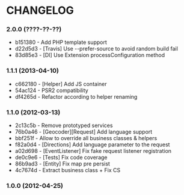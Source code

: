 # CHANGELOG

### 2.0.0 (????-??-??)

 * b151380 - Add PHP template support
 * d22d5d3 - [Travis] Use --prefer-source to avoid random build fail
 * 83d85e3 - [DI] Use Extension processConfiguration method

### 1.1.1 (2013-04-10)

 * c662180 - [Helper] Add JS container
 * 54ac124 - PSR2 compatibility
 * df4265d - Refactor according to helper renaming

### 1.1.0 (2012-03-13)

 * 2c13c5b - Remove prototyped services
 * 76b0a46 - [Geocoder][Request] Add language support
 * bbf251f - Allow to override all business classes & helpers
 * f82a0d4 - [Directions] Add language parameter to the request
 * a02d698 - [EventListener] Fix fake request listener registration
 * de0c9e6 - [Tests] Fix code coverage
 * 86b9ad3 - [Entity] Fix map pre persist
 * 4c7674d - Extract business class + Fix CS

### 1.0.0 (2012-04-25)
